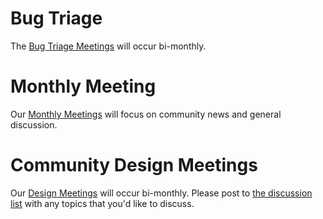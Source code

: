 # Bug Triage
The [Bug Triage Meetings](Bug-Triage) will occur bi-monthly.

# Monthly Meeting
Our [Monthly Meetings](Monthly-Meeting) will focus on community news and general discussion.

# Community Design Meetings
Our [Design Meetings](Design-Meeting) will occur bi-monthly. Please post to [the discussion list](mailto:discuss@edk2.groups.io) with any topics that you'd like to discuss.
